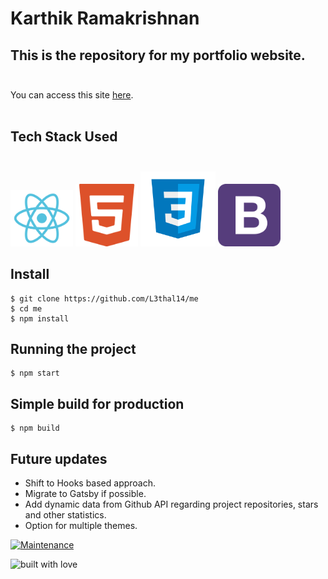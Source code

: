 # Karthik Ramakrishnan
## This is the repository for my portfolio website.<br></br>

You can access this site [here](https://karthikr.codes).<br></br>

## Tech Stack Used <br></br>
<img src="https://github.com/L3thal14/me/blob/main/src/assets/img/projects/react.svg" width=100 /> <img src="https://github.com/L3thal14/me/blob/main/src/assets/img/projects/html5.svg" width=100/> 
 <img src="https://github.com/L3thal14/me/blob/main/src/assets/img/projects/css.svg" width=120 /> <img src="https://github.com/L3thal14/me/blob/main/src/assets/img/projects/bootstrap-4.svg" width=100 />
  
 ## Install

    $ git clone https://github.com/L3thal14/me
    $ cd me
    $ npm install

## Running the project

    $ npm start

## Simple build for production

    $ npm build
    
## Future updates
  - Shift to Hooks based approach.
  - Migrate to Gatsby if possible.
  - Add dynamic data from Github API regarding project repositories, stars and other statistics.
  - Option for multiple themes.
  
  
[![Maintenance](https://img.shields.io/maintenance/yes/2020?color=green&logo=github)](https://github.com/L3thal14)

![built with love](https://forthebadge.com/images/badges/built-with-love.svg)
